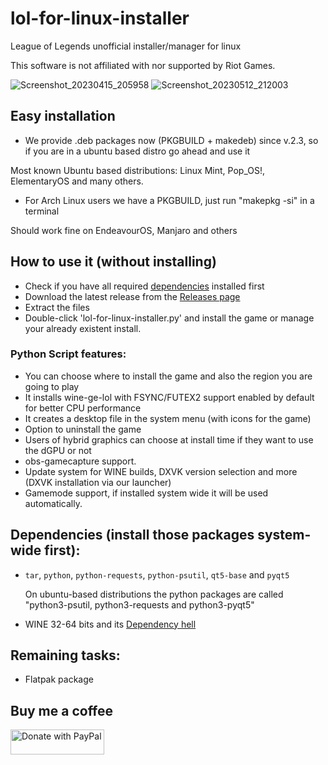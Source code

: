 # lol-for-linux-installer

League of Legends unofficial installer/manager for linux

This software is not affiliated with nor supported by Riot Games.

![Screenshot_20230415_205958](https://user-images.githubusercontent.com/40970965/232259098-0e51d868-cfb8-4312-aab4-6e84728c5f24.png)
![Screenshot_20230512_212003](https://github.com/kassindornelles/lol-for-linux-installer/assets/40970965/1fdd188a-8af5-4401-8b0c-f66a8ff82ff0)

## Easy installation
- We provide .deb packages now (PKGBUILD + makedeb) since v.2.3, so if you are in a ubuntu based distro go ahead and use it

 Most known Ubuntu based distributions: Linux Mint, Pop_OS!, ElementaryOS and many others.

- For Arch Linux users we have a PKGBUILD, just run "makepkg -si" in a terminal

 Should work fine on EndeavourOS, Manjaro and others

## How to use it (without installing)
- Check if you have all required [dependencies](#dependencies) installed first
- Download the latest release from the [Releases page](https://github.com/kassindornelles/lol-for-linux-bash-installer/releases)
- Extract the files
- Double-click 'lol-for-linux-installer.py' and install the game or manage your already existent install.

### Python Script features:
- You can choose where to install the game and also the region you are going to play
- It installs wine-ge-lol with FSYNC/FUTEX2 support enabled by default for better CPU performance
- It creates a desktop file in the system menu (with icons for the game)
- Option to uninstall the game
- Users of hybrid graphics can choose at install time if they want to use the dGPU or not
- obs-gamecapture support.
- Update system for WINE builds, DXVK version selection and more (DXVK installation via our launcher)
- Gamemode support, if installed system wide it will be used automatically.

## <a name="dependencies"></a> Dependencies (install those packages system-wide first):
- `tar`, `python`, `python-requests`, `python-psutil`, `qt5-base` and `pyqt5`

   On ubuntu-based distributions the python packages are called "python3-psutil, python3-requests and python3-pyqt5"
   
- WINE 32-64 bits and its [Dependency hell](https://www.gloriouseggroll.tv/how-to-get-out-of-wine-dependency-hell/)

## Remaining tasks:
- Flatpak package

## Buy me a coffee

<a href="https://www.paypal.com/donate/?hosted_button_id=UMJWYGDH2RC7E"><img src="https://github.com/andreostrovsky/donate-with-paypal/blob/master/grey.svg" alt="Donate with PayPal" width="150" height="40"></a>


